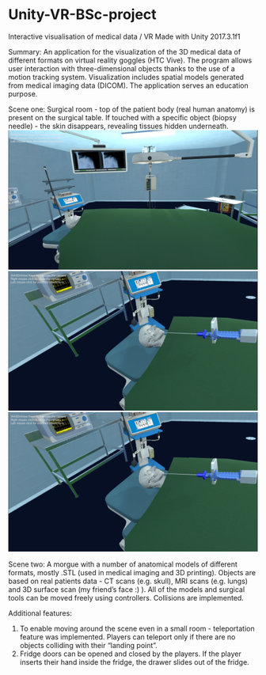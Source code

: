 # Unity-VR-BSc-project
Interactive visualisation of medical data / VR
Made with Unity 2017.3.1f1

Summary: An application for the visualization of the 3D medical data of different formats on virtual reality goggles (HTC Vive). The program allows user interaction
with three-dimensional objects thanks to the use of a motion tracking system. Visualization includes spatial models generated from medical imaging data (DICOM).
The application serves an education purpose. 

Scene one:
Surgical room - top of the patient body (real human anatomy) is present on the surgical table. If touched with a specific object (biopsy needle) - the skin disappears, revealing tissues hidden underneath.
<img src="operacyjna_screenshots/surgical_view_1.PNG"/>
<img src="operacyjna_screenshots/surgical_view_2.png"/>
<img src="operacyjna_screenshots/surgical_view_2.png"/>

Scene two:
A morgue with a number of anatomical models of different formats, mostly .STL (used in medical imaging and 3D printing). Objects are based on real patients data - CT scans (e.g. skull), MRI scans (e.g. lungs) and 3D surface scan (my friend’s face :) ). All of the models and surgical tools can be moved freely using controllers. Collisions are implemented.

Additional features:
1. To enable moving around the scene even in a small room - teleportation feature was implemented. Players can teleport only if there are no objects colliding with their “landing point”.
2. Fridge doors can be opened and closed by the players. If the player inserts their hand inside the fridge, the drawer slides out of the fridge.

